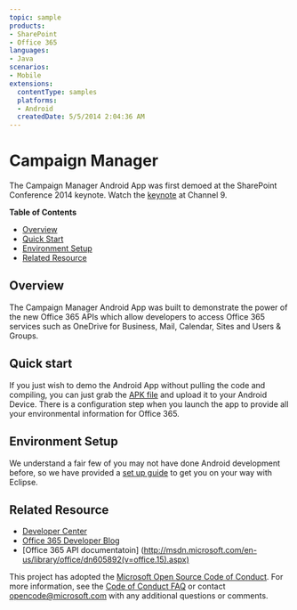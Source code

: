 ```yaml
---
topic: sample
products:
- SharePoint
- Office 365
languages:
- Java
scenarios:
- Mobile
extensions:
  contentType: samples
  platforms:
  - Android
  createdDate: 5/5/2014 2:04:36 AM
---
```

# Campaign Manager #

The Campaign Manager Android App was first demoed at the SharePoint Conference 2014 keynote. Watch the [keynote](http://channel9.msdn.com/Events/SharePoint-Conference/2014/KEY01) at Channel 9.

**Table of Contents**
- [Overview](#overview)
- [Quick Start](#quick-start)
- [Environment Setup](#environment-setup)
- [Related Resource](#related-resource)

## Overview ##
The Campaign Manager Android App was built to demonstrate the power of the new Office 365 APIs which allow developers to access Office 365 services such as OneDrive for Business, Mail, Calendar, Sites and Users & Groups.

## Quick start ##
If you just wish to demo the Android App without pulling the code and compiling, you can just grab the [APK file](https://github.com/OfficeDev/Campaign-Manager-Code-Sample/tree/master/AppPackage) and upload it to your Android Device. There is a configuration step when you launch the app to provide all your environmental information for Office 365.

## Environment Setup ##
We understand a fair few of you may not have done Android development before, so we have provided a [set up guide](https://github.com/OfficeDev/Campaign-Manager-Code-Sample/blob/master/Documents/Setting%20up%20your%20environment) to get you on your way with Eclipse.

## Related Resource ##
- [Developer Center](http://dev.office.com/)  
- [Office 365 Developer Blog](http://blogs.office.com/dev)
- [Office 365 API documentatoin] (http://msdn.microsoft.com/en-us/library/office/dn605892(v=office.15).aspx)


This project has adopted the [Microsoft Open Source Code of Conduct](https://opensource.microsoft.com/codeofconduct/). For more information, see the [Code of Conduct FAQ](https://opensource.microsoft.com/codeofconduct/faq/) or contact [opencode@microsoft.com](mailto:opencode@microsoft.com) with any additional questions or comments.

